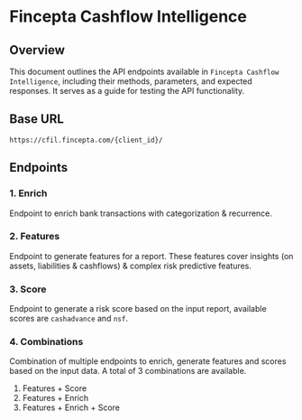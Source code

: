 # **Fincepta Cashflow Intelligence**

## Overview
This document outlines the API endpoints available in `Fincepta Cashflow Intelligence`, including their methods, parameters, and expected responses. It serves as a guide for testing the API functionality.

## Base URL
```
https://cfil.fincepta.com/{client_id}/
```

## Endpoints

### 1. Enrich

Endpoint to enrich bank transactions with categorization & recurrence.

### 2. Features

Endpoint to generate features for a report. These features cover insights (on assets, liabilities & cashflows) & complex risk predictive features.

### 3. Score

Endpoint to generate a risk score based on the input report, available scores are `cashadvance` and `nsf`.

### 4. Combinations

Combination of multiple endpoints to enrich, generate features and scores based on the input data. A total of 3 combinations are available.

1. Features + Score
2. Features + Enrich
3. Features + Enrich + Score
